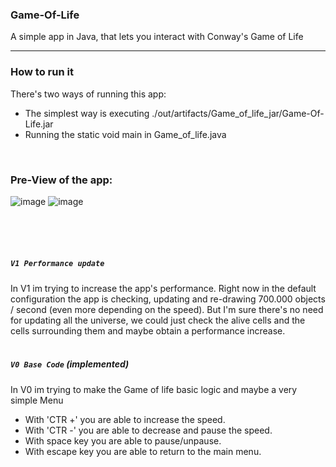 ### **Game-Of-Life**

A simple app in Java, that lets you interact with Conway's Game of Life

------

### **How to run it**
There's two ways of running this app:
* The simplest way is executing ./out/artifacts/Game_of_life_jar/Game-Of-Life.jar
* Running the static void main in Game_of_life.java


<br/>

### **Pre-View of the app:**
![image](https://user-images.githubusercontent.com/30934149/118011248-1a019900-b350-11eb-87f6-32a761a132da.png)
![image](https://user-images.githubusercontent.com/30934149/118014980-1112c680-b354-11eb-9601-527b0803979f.png)

<br/>
<br/>
<br/>

##### `V1 Performance update`

In V1 im trying to increase the app's performance. Right now in the default configuration the app is checking, updating and re-drawing 700.000 objects / second (even more depending on the speed).
But I'm sure there's no need for updating all the universe, we could just check the alive cells and the cells surrounding them and maybe obtain a performance increase.
<br/>
<br/>

##### `V0 Base Code` *(implemented)*

In V0 im trying to make the Game of life basic logic and maybe a very simple Menu
* With 'CTR +' you are able to increase the speed.
* With 'CTR -' you are able to decrease and pause the speed.
* With space key you are able to pause/unpause.
* With escape key you are able to return to the main menu.
